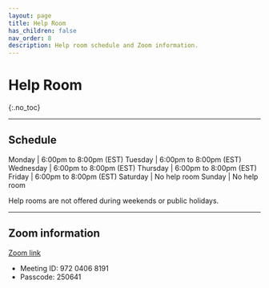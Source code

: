 ```yaml
---
layout: page
title: Help Room
has_children: false
nav_order: 8
description: Help room schedule and Zoom information.
---
```


# Help Room
{:.no_toc}

<!-- Weekly help room schedule and Zoom information. -->

---

## Schedule

Monday | 6:00pm to 8:00pm (EST)
Tuesday | 6:00pm to 8:00pm (EST)
Wednesday | 6:00pm to 8:00pm (EST)
Thursday | 6:00pm to 8:00pm (EST)
Friday | 6:00pm to 8:00pm (EST)
Saturday | No help room
Sunday | No help room

Help rooms are not offered during weekends or public holidays.

---

## Zoom information

[Zoom link](https://msu.zoom.us/j/97204068191)

* Meeting ID: 972 0406 8191
* Passcode: 250641